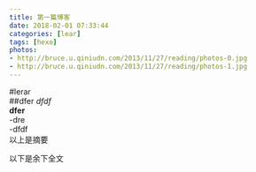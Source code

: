 ```yaml
---
title: 第一篇博客
date: 2018-02-01 07:33:44
categories: [lear]
tags: [hexo]
photos:
- http://bruce.u.qiniudn.com/2013/11/27/reading/photos-0.jpg
- http://bruce.u.qiniudn.com/2013/11/27/reading/photos-1.jpg
---
```

#lerar  
##dfer
*dfdf*  
**dfer**  
-dre  
-dfdf  
以上是摘要  
<!--more-->  
以下是余下全文  
